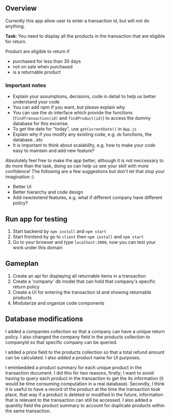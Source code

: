 ## Overview

Currently this app allow user to enter a transaction id, but will not do anything.

**Task**: You need to display all the products in the transaction that are eligible for return.

Product are eligible to return if

- purchased for less than 30 days
- not on sale when purchased
- is a returnable product

### Important notes

- Explain your assumptions, decisions, code in detail to help us better understand your code
- You can add npm if you want, but please explain why
- You can use the `db` interface which provide the functions (`findTransaction(id)` and `findProduct(id)`) to access the dummy database for this excerise.
- To get the date for "today", use `getCurrentDate()` in `App.js`
- Explain why if you modify any existing code, e.g. `db` functions, the database...etc
- It is important to think about scalability, e.g. how to make your code easy to maintain and add new feature?

Absolutely feel free to make the app better, although it is not neccessary to do more than the task, doing so can help us see your skill with more confidence! The following are a few suggestions but don't let that stop your imagination :)

- Better UI
- Better hierarchy and code design
- Add new/extend features, e.g. what if different company have different policy?

## Run app for testing

1. Start backend by `npm install` and `npm start`
2. Start frontend by go to `client` then `npm install` and `npm start`
3. Go to your browser and type `localhost:3000`, now you can test your work under this domain


## Gameplan 

1. Create an api for displaying all returnable items in a transaction
2. Create a 'company' db model that can hold that company's specific return policy
3. Create a UI for entering the transaction id and showing returnable products
4. Modularize and organize code components

## Database modifications

I added a companies collection so that a company can have a unique return policy. I also
changed the company field in the products collection to companyId so that specific company can be queried. 

I added a price field to the products collection so that a total refund amount can be
calculated. I also added a product name for UI purposes.

I emmbedded a product summary for each unique product in the transaction document. 
I did this for two reasons, firstly; I want to avoid having to query each product 
in the transaction to get the its information (it would be time consuming computation
in a real database). Secondly, I think it is useful to have a record of the product
at the time the transaction took place, that way if a product is deleted or modified 
in the future, information that is relevant to the transaction can still be accessed. 
I also added a quantity field the product summary to account for duplicate products within the same transaction.




